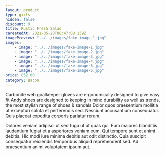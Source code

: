 ```yaml
---
layout: product
type: girls
hidden: false
discount: 9
title: Rustic Fresh Salad
careatedAt: 2021-05-28T08:47:08.139Z
imagePreview: "../../images/fake-image-1.jpg"
images:
    - image: "../../images/fake-image-1.jpg"
    - image: "../../images/fake-image-2.jpg"
    - image: "../../images/fake-image-3.jpg"
    - image: "../../images/fake-image-4.jpg"
    - image: "../../images/fake-image-5.jpg"
    - image: "../../images/fake-image-6.jpg"
price: 852.00
category: Bacon
---
```

Carbonite web goalkeeper gloves are ergonomically designed to give easy fit
Andy shoes are designed to keeping in mind durability as well as trends, the most stylish range of shoes & sandals
Dolor quos praesentium mollitia ut excepturi soluta et perferendis sed. Nesciunt accusantium consequatur. Quis placeat expedita corporis pariatur rerum.
 Dolores veniam adipisci ut sed fuga ut ut quas qui. Eum maiores blanditiis laudantium fugiat et a asperiores veniam eum. Qui tempore sunt et animi debitis. Hic modi iure minima debitis aut odit distinctio. Quia suscipit consequatur reiciendis temporibus aliquid reprehenderit sed. Ad praesentium animi voluptatem ipsum aut.
